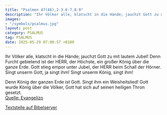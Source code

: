 ```yaml
---
title: "Psalmen 47(46),2-3.6-7.8-9"
description: "Ihr Völker alle, klatscht in die Hände; jauchzt Gott zu mit lautem Jubel! Denn Furcht gebietend ist der HERR, der Höchste, ein großer König über die ganze Erde. Gott stieg empor unter Jubel, der HERR beim Schall der Hörner. Singt unserm Gott, ja singt ihm! Singt unserm König, sin...."
images:
- "/symbols/psalmus.jpg"
layout: post
category: PSALMUS
tag: PSALMUS
date: 2025-05-29 07:00:57 +0100
---
```

Ihr Völker alle, klatscht in die Hände; jauchzt Gott zu mit lautem Jubel!
Denn Furcht gebietend ist der HERR, der Höchste, ein großer König über die ganze Erde.
Gott stieg empor unter Jubel, der HERR beim Schall der Hörner.
Singt unserm Gott, ja singt ihm! Singt unserm König, singt ihm!

Denn König der ganzen Erde ist Gott.<!--more--> Singt ihm ein Weisheitslied!
Gott wurde König über die Völker, Gott hat sich auf seinen heiligen Thron gesetzt.<br>
[Quelle: Evangelizo](https://evangeliumtagfuertag.org/DE/gospel)

[Textstelle auf Bibelserver](https://www.bibleserver.com/EU/ps47(46),2-3.6-7.8-9)
